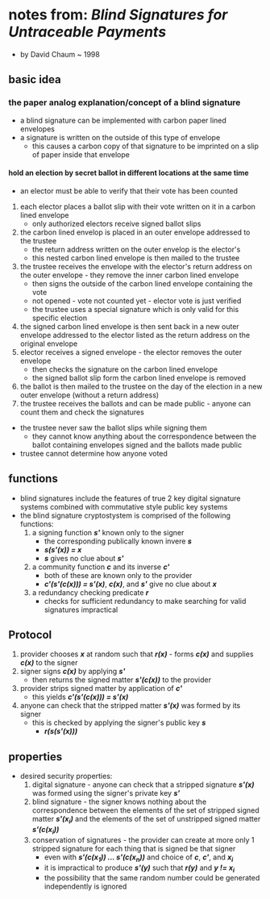 # notes from: _Blind Signatures for Untraceable Payments_

* by David Chaum ~ 1998

## basic idea

### the paper analog explanation/concept of a blind signature

* a blind signature can be implemented with carbon paper lined envelopes
* a signature is written on the outside of this type of envelope
  * this causes a carbon copy of that signature to be imprinted on a slip of
    paper inside that envelope

#### hold an election by secret ballot in different locations at the same time

* an elector must be able to verify that their vote has been counted
1. each elector places a ballot slip with their vote written on it in a
   carbon lined envelope
   * only authorized electors receive signed ballot slips
2. the carbon lined envelop is placed in an outer envelope addressed to the
   trustee
   * the return address written on the outer envelop is the elector's
   * this nested carbon lined envelope is then mailed to the trustee
3. the trustee receives the envelope with the elector's return address on the
   outer envelope - they remove the inner carbon lined envelope
   * then signs the outside of the carbon lined envelope containing the vote
   * not opened - vote not counted yet - elector vote is just verified
   * the trustee uses a special signature which is only valid for this specific
    election
4. the signed carbon lined envelope is then sent back in a new outer envelope
   addressed to the elector listed as the return address on the original
   envelope
5. elector receives a signed envelope - the elector removes the outer
   envelope
   * then checks the signature on the carbon lined envelope
   * the signed ballot slip form the carbon lined envelope is removed
6. the ballot is then mailed to the trustee on the day of the election in a
   new outer envelope (without a return address)
7. the trustee receives the ballots and can be made public - anyone can count
   them and check the signatures
* the trustee never saw the ballot slips while signing them
  * they cannot know anything about the correspondence between the ballot
    containing envelopes signed and the ballots made public
* trustee cannot determine how anyone voted

## functions

* blind signatures include the features of true 2 key digital signature systems
  combined with commutative style public key systems
* the blind signature cryptostystem is comprised of the following functions:
  1. a signing function _**s'**_ known only to the signer
     * the corresponding publically known invere _**s**_
     * _**s(s'(x)) = x**_
     * _**s**_ gives no clue about _**s'**_
  2. a community function _**c**_ and its inverse _**c'**_
     * both of these are known only to the provider
     * _**c'(s'(c(x))) = s'(x)**_, _**c(x)**_, and _**s'**_ give no clue about
       _**x**_
  3. a redundancy checking predicate _**r**_
     * checks for sufficient redundancy to make searching for valid signatures
       impractical

## Protocol

1. provider chooses _**x**_ at random such that _**r(x)**_ - forms _**c(x)**_
   and supplies _**c(x)**_ to the signer
2. signer signs _**c(x)**_ by applying _**s'**_
   * then returns the signed matter _**s'(c(x))**_ to the provider
3. provider strips signed matter by application of _**c'**_
   * this yields _**c'(s'(c(x))) = s'(x)**_
4. anyone can check that the stripped matter _**s'(x)**_ was formed by its
   signer
   * this is checked by applying the signer's public key _**s**_
     * _**r(s(s'(x)))**_

## properties

* desired security properties:
  1. digital signature - anyone can check that a stripped signature _**s'(x)**_
     was formed using the signer's private key _**s'**_
  2. blind signature - the signer knows nothing about the correspondence
     between the elements of the set of stripped signed matter
     _**s'(x<sub>i</sub>)**_ and the elements of the set of unstripped signed
     matter _**s'(c(x<sub>i</sub>))**_
  3. conservation of signatures - the provider can create at more only 1
     stripped signature for each thing that is signed be that signer
     * even with _**s'(c(x<sub>1</sub>)) ... s'(c(x<sub>n</sub>))**_ and choice
       of _**c**_, _**c'**_, and _**x<sub>i</sub>**_
     * it is impractical to produce _**s'(y)**_ such that _**r(y)**_ and
       _**y != x<sub>i</sub>**_
     * the possibility that the same random number could be generated
       independently is ignored